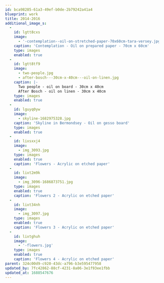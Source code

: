 ```yaml
---
id: bca98285-61a3-49ef-b0de-2b79242a41a4
blueprint: work
title: 2014-2016
additional_image_s:
  -
    id: lgtt8cxs
    image:
      - '-contemplation--oil-on-stretched-paper-70x60cm-tara-versey.jpg'
    caption: 'Contemplation - Oil on prepared paper - 70cm x 60cm'
    type: images
    enabled: true
  -
    id: lgtt8tf9
    image:
      - two-people.jpg
      - after-bosch---30cm-x-40cm---oil-on-linen.jpg
    caption: |-
      Two people - oil on board - 30cm x 40cm
      After Bosch - oil on linen - 30cm x 40cm
    type: images
    enabled: true
  -
    id: lguyq0yw
    image:
      - skyline-1682975328.jpg
    caption: 'Skyline in Bermondsey - Oil on gesso board'
    type: images
    enabled: true
  -
    id: lixsxxj4
    image:
      - img_3093.jpg
    type: images
    enabled: true
    caption: 'Flowers - Acrylic on etched paper'
  -
    id: lixt2m9k
    image:
      - img_3096-1686873751.jpg
    type: images
    enabled: true
    caption: 'Flowers 2 - Acrylic on etched paper'
  -
    id: lixt34nh
    image:
      - img_3097.jpg
    type: images
    enabled: true
    caption: 'Flowers 3 - Acrylic on etched paper'
  -
    id: lixtghuh
    image:
      - '-flowers.jpg'
    type: images
    enabled: true
    caption: 'Flowers 4 - Acrylic on etched paper'
parent: 324c00d9-c920-43dc-a796-b3e595477958
updated_by: 7fc42862-88cf-4231-8a06-3e1f93ee1fbb
updated_at: 1688547676
---
```

